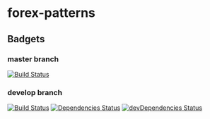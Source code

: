 # forex-patterns

## Badgets
### master branch
[![Build Status](https://travis-ci.org/claasahl/forex-patterns.svg?branch=master)](https://travis-ci.org/claasahl/forex-patterns)

### develop branch
[![Build Status](https://travis-ci.org/claasahl/forex-patterns.svg?branch=develop)](https://travis-ci.org/claasahl/forex-patterns)
[![Dependencies Status](https://david-dm.org/claasahl/forex-patterns/status.svg)](https://david-dm.org/claasahl/forex-patterns/)
[![devDependencies Status](https://david-dm.org/claasahl/forex-patterns/dev-status.svg)](https://david-dm.org/claasahl/forex-patterns/?type=dev)

